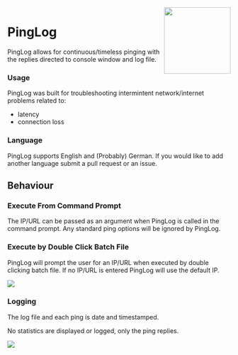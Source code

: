 
<img src="https://i.imgur.com/Oy6whpE.png" width="150" align="right">

# PingLog

PingLog allows for continuous/timeless pinging with the replies directed to console window and log file.

### Usage

PingLog was built for troubleshooting intermintent network/internet problems related to:
 * latency
 * connection loss

### Language

 PingLog supports English and (Probably) German. If you would like to add another language submit a pull request or an issue. 
 
## Behaviour 

### Execute From Command Prompt

The IP/URL can be passed as an argument when PingLog is called in the command prompt. Any standard ping options will be ignored by PingLog. 


### Execute by Double Click Batch File

PingLog will prompt the user for an IP/URL when executed by double clicking batch file. If no IP/URL is entered PingLog will use the default IP. 


<img src="https://i.imgur.com/33g5115.png">


### Logging

The log file and each ping is date and timestamped. 

No statistics are displayed or logged, only the ping replies.



<img src="https://i.imgur.com/Cj7VpUQ.png">





